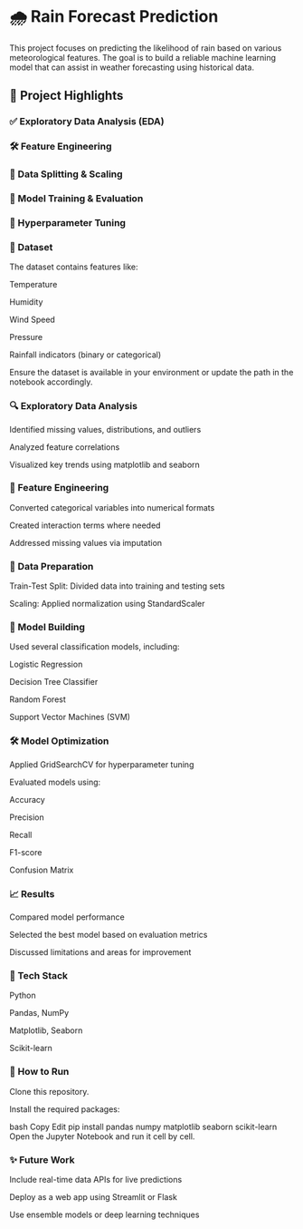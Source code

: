 # 🌧️ Rain Forecast Prediction

This project focuses on predicting the likelihood of rain based on various meteorological features. The goal is to build a reliable machine learning model that can assist in weather forecasting using historical data.

## 📌 Project Highlights
 ### ✅ Exploratory Data Analysis (EDA)

### 🛠️ Feature Engineering

### 🔀 Data Splitting & Scaling

### 🧠 Model Training & Evaluation

### 🔧 Hyperparameter Tuning

### 📂 Dataset
The dataset contains features like:

Temperature

Humidity

Wind Speed

Pressure

Rainfall indicators (binary or categorical)

Ensure the dataset is available in your environment or update the path in the notebook accordingly.

### 🔍 Exploratory Data Analysis
Identified missing values, distributions, and outliers

Analyzed feature correlations

Visualized key trends using matplotlib and seaborn

### 🧪 Feature Engineering
Converted categorical variables into numerical formats

Created interaction terms where needed

Addressed missing values via imputation

### 🔄 Data Preparation
Train-Test Split: Divided data into training and testing sets

Scaling: Applied normalization using StandardScaler

### 🤖 Model Building
Used several classification models, including:

Logistic Regression

Decision Tree Classifier

Random Forest

Support Vector Machines (SVM)

### 🛠️ Model Optimization
Applied GridSearchCV for hyperparameter tuning

Evaluated models using:

Accuracy

Precision

Recall

F1-score

Confusion Matrix

### 📈 Results
Compared model performance

Selected the best model based on evaluation metrics

Discussed limitations and areas for improvement

### 🔧 Tech Stack
Python

Pandas, NumPy

Matplotlib, Seaborn

Scikit-learn

### 🚀 How to Run
Clone this repository.

Install the required packages:

bash
Copy
Edit
pip install pandas numpy matplotlib seaborn scikit-learn
Open the Jupyter Notebook and run it cell by cell.

### ✨ Future Work
Include real-time data APIs for live predictions

Deploy as a web app using Streamlit or Flask

Use ensemble models or deep learning techniques
